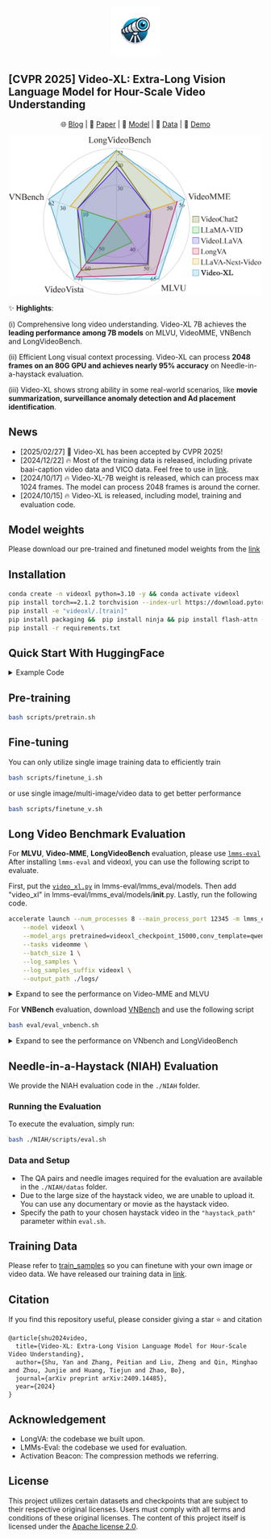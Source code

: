 <p align="center">
    <img src="./assets/logo.jpg" width="100">
</p>



## [CVPR 2025] Video-XL: Extra-Long Vision Language Model for Hour-Scale Video Understanding
<p align="center">
    🌐 <a href="https://www.xiaohongshu.com/discovery/item/67172f5d0000000024017704?source=webshare&xhsshare=pc_web&xsec_token=GBL17lee3zbjumPCcki1x6IL0okkah9Lp3XX_IzlJwO4I=&xsec_source=pc_share" target="_blank">Blog</a> | 📃 <a href="https://arxiv.org/pdf/2409.14485" target="_blank">Paper</a> | 🤗 <a href="https://huggingface.co/sy1998/Video_XL" target="_blank">Model</a> |  🤗 <a href="https://huggingface.co/datasets/sy1998/Video_XL_Training/tree/main" target="_blank">Data</a> |  🎥 <a href="" target="_blank">Demo</a>

</p>

<p align="center">
    <img src="./assets/fig1_1.png" width="500">
</p>




✨ **Highlights**:

(i) Comprehensive long video understanding. Video-XL 7B achieves the **leading performance among 7B models** on MLVU, VideoMME, VNBench and LongVideoBench.

(ii) Efficient Long visual context processing. Video-XL can process **2048 frames on an 80G GPU and achieves nearly 95% accuracy** on Needle-in-a-haystack evaluation.

(iii) Video-XL shows strong ability in some real-world scenarios, like **movie summarization, surveillance anomaly detection and Ad placement identification**.



## News
- [2025/02/27] 🎉 Video-XL has been accepted by CVPR 2025!
- [2024/12/22] 🔥 Most of the training data is released, including private baai-caption video data and VICO data. Feel free to use in [link](https://huggingface.co/datasets/sy1998/Video_XL_Training/tree/main). 
- [2024/10/17] 🔥 Video-XL-7B weight is released, which can process max 1024 frames. The model can process 2048 frames is around the corner.
- [2024/10/15] 🔥 Video-XL is released,  including model, training and evaluation code.

## Model weights
Please download our pre-trained and finetuned model weights from the [link](https://huggingface.co/sy1998/Video_XL/tree/main) 
  
## Installation 
```bash
conda create -n videoxl python=3.10 -y && conda activate videoxl
pip install torch==2.1.2 torchvision --index-url https://download.pytorch.org/whl/cu118
pip install -e "videoxl/.[train]"
pip install packaging &&  pip install ninja && pip install flash-attn --no-build-isolation --no-cache-dir
pip install -r requirements.txt
```

## Quick Start With HuggingFace

<details>
    <summary>Example Code</summary>
    
```python
from videoxl.model.builder import load_pretrained_model
from videoxl.mm_utils import tokenizer_image_token, process_images,transform_input_id
from videoxl.constants import IMAGE_TOKEN_INDEX,TOKEN_PERFRAME 
from PIL import Image
from decord import VideoReader, cpu
import torch
import numpy as np
# fix seed
torch.manual_seed(0)


model_path = "assets/videoxl_checkpoint-15000"
video_path="assets/ad2_watch_15min.mp4"

max_frames_num =900 
gen_kwargs = {"do_sample": True, "temperature": 1, "top_p": None, "num_beams": 1, "use_cache": True, "max_new_tokens": 1024}
tokenizer, model, image_processor, _ = load_pretrained_model(model_path, None, "llava_qwen", device_map="cuda:0")

model.config.beacon_ratio=[8]   # you can delete this line to realize random compression of {2,4,8} ratio


#video input
prompt = "<|im_start|>system\nYou are a helpful assistant.<|im_end|>\n<|im_start|>user\n<image>\nDoes this video contain any inserted advertisement? If yes, which is the content of the ad?<|im_end|>\n<|im_start|>assistant\n"
input_ids = tokenizer_image_token(prompt, tokenizer, IMAGE_TOKEN_INDEX, return_tensors="pt").unsqueeze(0).to(model.device)
vr = VideoReader(video_path, ctx=cpu(0))
total_frame_num = len(vr)
uniform_sampled_frames = np.linspace(0, total_frame_num - 1, max_frames_num, dtype=int)
frame_idx = uniform_sampled_frames.tolist()
frames = vr.get_batch(frame_idx).asnumpy()
video_tensor = image_processor.preprocess(frames, return_tensors="pt")["pixel_values"].to(model.device, dtype=torch.float16)

beacon_skip_first = (input_ids == IMAGE_TOKEN_INDEX).nonzero(as_tuple=True)[1].item()
num_tokens=TOKEN_PERFRAME *max_frames_num
beacon_skip_last = beacon_skip_first  + num_tokens

with torch.inference_mode():
    output_ids = model.generate(input_ids, images=[video_tensor],  modalities=["video"],beacon_skip_first=beacon_skip_first,beacon_skip_last=beacon_skip_last, **gen_kwargs)

if IMAGE_TOKEN_INDEX in input_ids:
    transform_input_ids=transform_input_id(input_ids,num_tokens,model.config.vocab_size-1)

output_ids=output_ids[:,transform_input_ids.shape[1]:]
outputs = tokenizer.batch_decode(output_ids, skip_special_tokens=True)[0].strip()
print(outputs)
```
</details>

## Pre-training 
```bash
bash scripts/pretrain.sh
```

## Fine-tuning
You can only utilize single image training data to efficiently train 
```bash
bash scripts/finetune_i.sh
```
or use single image/multi-image/video data to get better performance
```bash
bash scripts/finetune_v.sh
```

## Long Video Benchmark Evaluation
For **MLVU**, **Video-MME**, **LongVideoBench** evaluation, please use  [`lmms-eval`](https://github.com/EvolvingLMMs-Lab/lmms-eval) After installing `lmms-eval` and videoxl, you can use the following script to evaluate.

First, put the [`video_xl.py`](https://github.com/VectorSpaceLab/Video-XL/blob/main/eval/videoxl.py) in lmms-eval/lmms_eval/models. Then add "video_xl" in lmms-eval/lmms_eval/models/__init__.py. Lastly, run the following code.

```bash
accelerate launch --num_processes 8 --main_process_port 12345 -m lmms_eval \
    --model videoxl \
    --model_args pretrained=videoxl_checkpoint_15000,conv_template=qwen_1_5,model_name=llava_qwen,max_frames_num=128,video_decode_backend=decord\
    --tasks videomme \
    --batch_size 1 \
    --log_samples \
    --log_samples_suffix videoxl \
    --output_path ./logs/
```
<details>
<summary>Expand to see the performance on Video-MME and MLVU</summary>
<IMG src="./assets/videomme.png"/>
</details>

For **VNBench** evaluation, download [VNBench](https://github.com/joez17/VideoNIAH) and use the following script
```bash
bash eval/eval_vnbench.sh
```
<details>
<summary>Expand to see the performance on VNbench and LongVideoBench</summary>
<IMG src="./assets/vnbench.png"/>
</details>


## Needle-in-a-Haystack (NIAH) Evaluation  

We provide the NIAH evaluation code in the `./NIAH` folder.  

### Running the Evaluation  
To execute the evaluation, simply run:  
```bash
bash ./NIAH/scripts/eval.sh
```  

### Data and Setup  
- The QA pairs and needle images required for the evaluation are available in the `./NIAH/datas` folder.  
- Due to the large size of the haystack video, we are unable to upload it. You can use any documentary or movie as the haystack video.  
- Specify the path to your chosen haystack video in the `"haystack_path"` parameter within `eval.sh`.


## Training Data
Please refer to [train_samples](./assets/train_example.json) so you can finetune with your own image or video data.
We have released our training data in [link](https://huggingface.co/datasets/sy1998/Video_XL_Training/tree/main).

## Citation
If you find this repository useful, please consider giving a star :star: and citation

```
@article{shu2024video,
  title={Video-XL: Extra-Long Vision Language Model for Hour-Scale Video Understanding},
  author={Shu, Yan and Zhang, Peitian and Liu, Zheng and Qin, Minghao and Zhou, Junjie and Huang, Tiejun and Zhao, Bo},
  journal={arXiv preprint arXiv:2409.14485},
  year={2024}
}
```

## Acknowledgement
- LongVA: the codebase we built upon. 
- LMMs-Eval: the codebase we used for evaluation.
- Activation Beacon: The compression methods we referring.

## License
This project utilizes certain datasets and checkpoints that are subject to their respective original licenses. Users must comply with all terms and conditions of these original licenses.
The content of this project itself is licensed under the [Apache license 2.0](./LICENSE).




